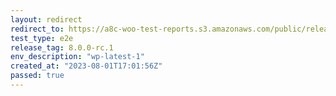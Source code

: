 ```yaml
---
layout: redirect
redirect_to: https://a8c-woo-test-reports.s3.amazonaws.com/public/release/8.0.0-rc.1/wp-latest-1/e2e/index.html
test_type: e2e
release_tag: 8.0.0-rc.1
env_description: "wp-latest-1"
created_at: "2023-08-01T17:01:56Z"
passed: true
---
```

